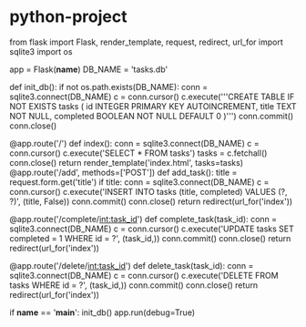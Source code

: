 # python-project
from flask import Flask, render_template, request, redirect, url_for
import sqlite3
import os

app = Flask(__name__)
DB_NAME = 'tasks.db'

def init_db():
    if not os.path.exists(DB_NAME):
        conn = sqlite3.connect(DB_NAME)
        c = conn.cursor()
        c.execute('''CREATE TABLE IF NOT EXISTS tasks (
                        id INTEGER PRIMARY KEY AUTOINCREMENT,
                        title TEXT NOT NULL,
                        completed BOOLEAN NOT NULL DEFAULT 0
                    )''')
        conn.commit()
        conn.close()

@app.route('/')
def index():
    conn = sqlite3.connect(DB_NAME)
    c = conn.cursor()
    c.execute('SELECT * FROM tasks')
    tasks = c.fetchall()
    conn.close()
    return render_template('index.html', tasks=tasks)
@app.route('/add', methods=['POST'])
def add_task():
    title = request.form.get('title')
    if title:
        conn = sqlite3.connect(DB_NAME)
        c = conn.cursor()
        c.execute('INSERT INTO tasks (title, completed) VALUES (?, ?)', (title, False))
        conn.commit()
        conn.close()
    return redirect(url_for('index'))

@app.route('/complete/<int:task_id>')
def complete_task(task_id):
    conn = sqlite3.connect(DB_NAME)
    c = conn.cursor()
    c.execute('UPDATE tasks SET completed = 1 WHERE id = ?', (task_id,))
    conn.commit()
    conn.close()
    return redirect(url_for('index'))

@app.route('/delete/<int:task_id>')
def delete_task(task_id):
    conn = sqlite3.connect(DB_NAME)
    c = conn.cursor()
    c.execute('DELETE FROM tasks WHERE id = ?', (task_id,))
    conn.commit()
    conn.close()
    return redirect(url_for('index'))

if __name__ == '__main__':
    init_db()
    app.run(debug=True)

